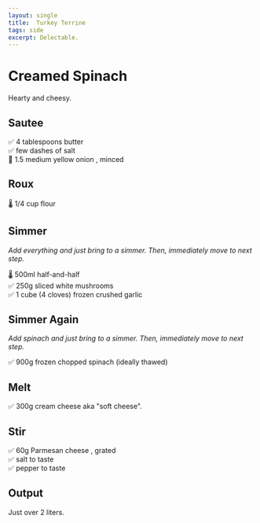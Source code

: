 ```yaml
---
layout: single
title:  Turkey Terrine
tags: side
excerpt: Delectable.
---
```

# Creamed Spinach
Hearty and cheesy.

## Sautee
✅ 4 tablespoons butter  
✅ few dashes of salt  
🔪 1.5 medium yellow onion , minced  

## Roux
🌡️ 1/4 cup flour  

## Simmer
*Add everything and just bring to a simmer. Then, immediately move to next step.*

🌡️ 500ml half-and-half  
✅ 250g sliced white mushrooms  
✅ 1 cube (4 cloves) frozen crushed garlic

## Simmer Again
*Add spinach and just bring to a simmer. Then, immediately move to next step.*

✅ 900g frozen chopped spinach (ideally thawed)  

## Melt
✅ 300g cream cheese aka "soft cheese".

## Stir
✅ 60g Parmesan cheese , grated  
✅ salt to taste  
✅ pepper to taste  

## Output
Just over 2 liters.

